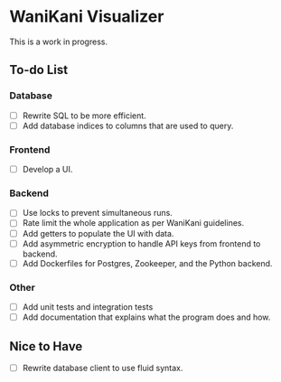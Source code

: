 # WaniKani Visualizer
This is a work in progress.

## To-do List
### Database
- [ ] Rewrite SQL to be more efficient.
- [ ] Add database indices to columns that are used to query.
### Frontend
- [ ] Develop a UI.
### Backend
- [ ] Use locks to prevent simultaneous runs.
- [ ] Rate limit the whole application as per WaniKani guidelines.
- [ ] Add getters to populate the UI with data.
- [ ] Add asymmetric encryption to handle API keys from frontend to backend.
- [ ] Add Dockerfiles for Postgres, Zookeeper, and the Python backend.
### Other
- [ ] Add unit tests and integration tests
- [ ] Add documentation that explains what the program does and how.
  
## Nice to Have
- [ ] Rewrite database client to use fluid syntax.